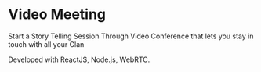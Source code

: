 # Video Meeting


Start a Story Telling Session Through Video Conference that lets you stay in touch with all your Clan

Developed with ReactJS, Node.js, WebRTC.
